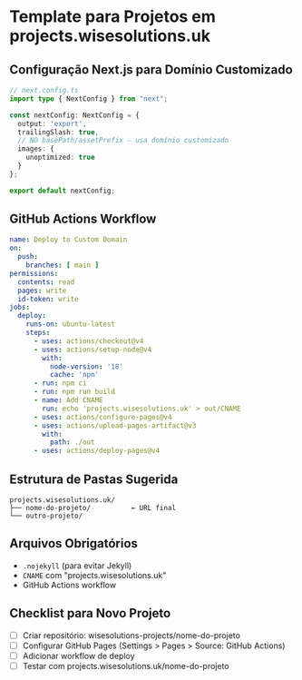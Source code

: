 # Template para Projetos em projects.wisesolutions.uk

## Configuração Next.js para Domínio Customizado

```typescript
// next.config.ts
import type { NextConfig } from "next";

const nextConfig: NextConfig = {
  output: 'export',
  trailingSlash: true,
  // NO basePath/assetPrefix - usa domínio customizado
  images: {
    unoptimized: true
  }
};

export default nextConfig;
```

## GitHub Actions Workflow

```yaml
name: Deploy to Custom Domain
on:
  push:
    branches: [ main ]
permissions:
  contents: read
  pages: write
  id-token: write
jobs:
  deploy:
    runs-on: ubuntu-latest
    steps:
      - uses: actions/checkout@v4
      - uses: actions/setup-node@v4
        with:
          node-version: '18'
          cache: 'npm'
      - run: npm ci
      - run: npm run build
      - name: Add CNAME
        run: echo 'projects.wisesolutions.uk' > out/CNAME
      - uses: actions/configure-pages@v4
      - uses: actions/upload-pages-artifact@v3
        with:
          path: ./out
      - uses: actions/deploy-pages@v4
```

## Estrutura de Pastas Sugerida

```
projects.wisesolutions.uk/
├── nome-do-projeto/          ← URL final
└── outro-projeto/
```

## Arquivos Obrigatórios
- `.nojekyll` (para evitar Jekyll)
- `CNAME` com "projects.wisesolutions.uk"
- GitHub Actions workflow

## Checklist para Novo Projeto
- [ ] Criar repositório: wisesolutions-projects/nome-do-projeto
- [ ] Configurar GitHub Pages (Settings > Pages > Source: GitHub Actions)
- [ ] Adicionar workflow de deploy
- [ ] Testar com projects.wisesolutions.uk/nome-do-projeto